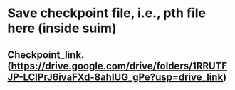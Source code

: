 # Save checkpoint file, i.e., pth file here (inside suim)
## Checkpoint_link.(https://drive.google.com/drive/folders/1RRUTFJP-LClPrJ6ivaFXd-8ahIUG_gPe?usp=drive_link)

